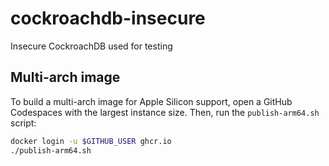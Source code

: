 # cockroachdb-insecure

Insecure CockroachDB used for testing

## Multi-arch image

To build a multi-arch image for Apple Silicon support, open a GitHub Codespaces
with the largest instance size. Then, run the `publish-arm64.sh` script:

```sh
docker login -u $GITHUB_USER ghcr.io
./publish-arm64.sh
```
